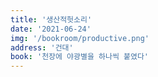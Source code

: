 ```yaml
---
title: '생산적헛소리'
date: '2021-06-24'
img: '/bookroom/productive.png'
address: '건대'
book: '천장에 야광별을 하나씩 붙였다'
---
```

